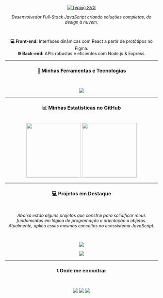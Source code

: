 <p align="center">
<a href="https://git.io/typing-svg" target="_blank"><img src="https://readme-typing-svg.herokuapp.com?font=Fira+Code&weight=500&size=24&duration=3000&pause=60000&color=A49FEE&background=FFFFFF00&center=true&vCenter=true&width=435&lines=Ol%C3%A1%2C+eu+sou+o+Rafael+Souto+" alt="Typing SVG" /></a>
</p>

<p align="center">
  <em>Desenvolvedor Full-Stack JavaScript criando soluções completas, do design à nuvem.</em>
</p>
<br>
<p align="center">
  <b>💻 Front-end:</b> Interfaces dinâmicas com React a partir de protótipos no Figma.<br>
  <b>⚙️ Back-end:</b> APIs robustas e eficientes com Node.js & Express.<br>
</p>

---

<h3 align="center">🚀 Minhas Ferramentas e Tecnologias</h3>
<br>
<p align="center">
  <img src="https://skillicons.dev/icons?i=html,css,js,ts,nodejs,react,express,mysql,docker,postman,figma" />
</p>

---

<h3 align="center">📊 Minhas Estatísticas no GitHub</h3>
<br>
<div align="center">
  <img height="180em" src="https://github-readme-stats-taupe-mu-92.vercel.app/api?username=RafaelxSouto&show_icons=true&theme=tokyonight&include_all_commits=true&count_private=true"/>
  <img height="180em" src="https://wakatime.com/share/@f10802a1-66fc-42ab-b92f-e4b075f67dd5/430354c1-c8ce-49fd-8044-7ea079bf7d2f.svg"/>
</div>

---

<h3 align="center">💻 Projetos em Destaque</h3>
<br>
<p align="center">
  <em>Abaixo estão alguns projetos que construí para solidificar meus fundamentos em lógica de programação e orientação a objetos. Atualmente, aplico esses mesmos conceitos no ecossistema JavaScript.</em>
</p>
<br>

<!-- PROJETO 1 -->
<p align="center">
  <a href="https://github.com/RafaelxSouto/estacionamento-rsm">
    <img src="https://github-readme-stats-taupe-mu-92.vercel.app/api/pin/?username=RafaelxSouto&repo=estacionamento-rsm&theme=tokyonight&show_owner=true" />
  </a>
</p>

<!-- PROJETO 2 -->
<p align="center">
  <a href="https://github.com/RafaelxSouto/lista-contato-rsm">
    <img src="https://github-readme-stats-taupe-mu-92.vercel.app/api/pin/?username=RafaelxSouto&repo=lista-contato-rsm&theme=tokyonight&show_owner=true" />
  </a>
</p>

---

<h3 align="center">📞 Onde me encontrar</h3>
<br>
<p align="center">
  <a href="https://linkedin.com/in/rafaelsouto" target="\_blank"><img src="https://img.shields.io/badge/LinkedIn-0A66C2?style=for-the-badge&logo=linkedin&logoColor=white" /></a>
  <a href="mailto:rafaelsouto@proton.me"><img src="https://img.shields.io/badge/ProtonMail-8B89CC?style=for-the-badge&logo=protonmail&logoColor=white" /></a>
  <a href="https://rafaelsouto.tech" target="\_blank"><img src="https://img.shields.io/badge/Meu%20Portfólio-3B3B3B?style=for-the-badge&logo=firefox%20browser&logoColor=white" /></a>
</p>

